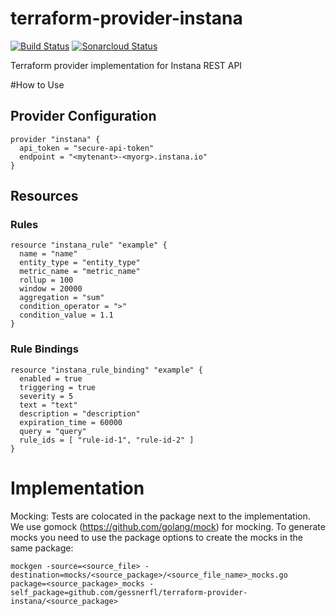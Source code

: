 # terraform-provider-instana

[![Build Status](https://travis-ci.org/gessnerfl/terraform-provider-instana.svg?branch=master)](https://travis-ci.org/gessnerfl/terraform-provider-instana)
[![Sonarcloud Status](https://sonarcloud.io/api/project_badges/measure?project=de.gessnerfl.terraform-provider-instana&metric=alert_status)](https://sonarcloud.io/dashboard/index/terraform-provider-instana)

Terraform provider implementation for Instana REST API

#How to Use

## Provider Configuration

```
provider "instana" {
  api_token = "secure-api-token"  
  endpoint = "<mytenant>-<myorg>.instana.io"
}
```

## Resources

### Rules

```
resource "instana_rule" "example" {
  name = "name"
  entity_type = "entity_type"
  metric_name = "metric_name"
  rollup = 100
  window = 20000
  aggregation = "sum"
  condition_operator = ">"
  condition_value = 1.1
}
```

### Rule Bindings

```
resource "instana_rule_binding" "example" {
  enabled = true
  triggering = true
  severity = 5
  text = "text"
  description = "description"
  expiration_time = 60000
  query = "query"
  rule_ids = [ "rule-id-1", "rule-id-2" ]
}
```

# Implementation
 Mocking:
 Tests are colocated in the package next to the implementation. We use gomock (https://github.com/golang/mock) for mocking. To generate mocks you need to use the package options to create the mocks in the same package:

```
mockgen -source=<source_file> -destination=mocks/<source_package>/<source_file_name>_mocks.go package=<source_package>_mocks -self_package=github.com/gessnerfl/terraform-provider-instana/<source_package>
```